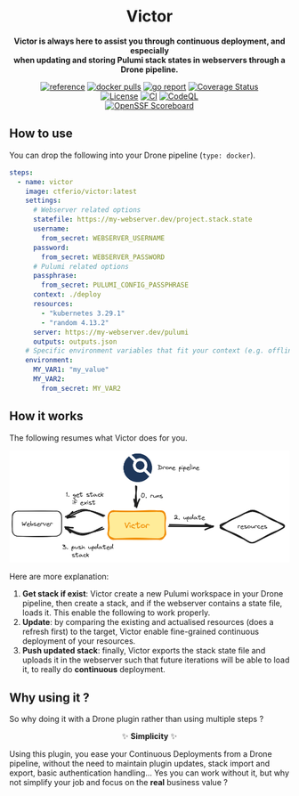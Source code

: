<div align="center">
    <h1>Victor</h1>
    <p><b>Victor is always here to assist you through continuous deployment, and especially<br>when updating and storing Pulumi stack states in webservers through a Drone pipeline.</b><p>
    <a href="https://pkg.go.dev/github.com/ctfer-io/victor"><img src="https://shields.io/badge/-reference-blue?logo=go&style=for-the-badge" alt="reference"></a>
    <a href="https://hub.docker.com/r/ctferio/victor"><img src="https://img.shields.io/docker/pulls/ctferio/victor?style=for-the-badge" alt="docker pulls"></a>
	<a href="https://goreportcard.com/report/github.com/ctfer-io/victor"><img src="https://goreportcard.com/badge/github.com/ctfer-io/victor?style=for-the-badge" alt="go report"></a>
	<a href="https://coveralls.io/github/ctfer-io/victor?branch=main"><img src="https://img.shields.io/coverallsCoverage/github/ctfer-io/victor?style=for-the-badge" alt="Coverage Status"></a>
	<br>
	<a href=""><img src="https://img.shields.io/github/license/ctfer-io/victor?style=for-the-badge" alt="License"></a>
	<a href="https://github.com/ctfer-io/victor/actions?query=workflow%3Aci+"><img src="https://img.shields.io/github/actions/workflow/status/ctfer-io/victor/ci.yaml?style=for-the-badge&label=CI" alt="CI"></a>
	<a href="https://github.com/ctfer-io/victor/actions/workflows/codeql-analysis.yaml"><img src="https://img.shields.io/github/actions/workflow/status/ctfer-io/victor/codeql-analysis.yaml?style=for-the-badge&label=CodeQL" alt="CodeQL"></a>
    <br>
    <a href="https://securityscorecards.dev/viewer/?uri=github.com/ctfer-io/victor"><img src="https://img.shields.io/ossf-scorecard/github.com/ctfer-io/victor?label=openssf%20scorecard&style=for-the-badge" alt="OpenSSF Scoreboard"></a>
</div>

## How to use

You can drop the following into your Drone pipeline (`type: docker`).

```yaml
steps:
  - name: victor
    image: ctferio/victor:latest
    settings:
      # Webserver related options
      statefile: https://my-webserver.dev/project.stack.state
      username:
        from_secret: WEBSERVER_USERNAME
      password:
        from_secret: WEBSERVER_PASSWORD
      # Pulumi related options
      passphrase:
        from_secret: PULUMI_CONFIG_PASSPHRASE
      context: ./deploy
      resources:
        - "kubernetes 3.29.1"
        - "random 4.13.2"
      server: https://my-webserver.dev/pulumi
      outputs: outputs.json
    # Specific environment variables that fit your context (e.g. offline)
    environment:
      MY_VAR1: "my_value"
      MY_VAR2:
        from_secret: MY_VAR2
```

## How it works

The following resumes what Victor does for you.

<div align="center">
  <img src="res/how-it-works.png" alt="How it works in a Drone pipeline">
</div>

Here are more explanation:
 1. **Get stack if exist**: Victor create a new Pulumi workspace in your Drone pipeline, then create a stack, and if the webserver contains a state file, loads it. This enable the following to work properly.
 2. **Update**: by comparing the existing and actualised resources (does a refresh first) to the target, Victor enable fine-grained continuous deployment of your resources.
 3. **Push updated stack**: finally, Victor exports the stack state file and uploads it in the webserver such that future iterations will be able to load it, to really do **continuous** deployment.

## Why using it ?

So why doing it with a Drone plugin rather than using multiple steps ?

<p align="center">✨ <b>Simplicity</b> ✨</p>

Using this plugin, you ease your Continuous Deployments from a Drone pipeline, without the need to maintain plugin updates, stack import and export, basic authentication handling...
Yes you can work without it, but why not simplify your job and focus on the **real** business value ?
